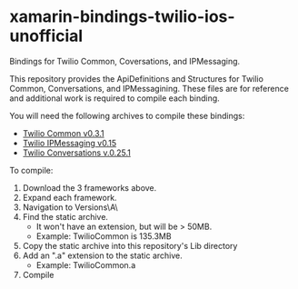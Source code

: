 # xamarin-bindings-twilio-ios-unofficial
Bindings for Twilio Common, Coversations, and IPMessaging.

This repository provides the ApiDefinitions and Structures for Twilio Common, Conversations, and IPMessagining. These files are for reference and additional work is required to compile each binding.

You will need the following archives to compile these bindings:

- [Twilio Common v0.3.1](https://media.twiliocdn.com/sdk/ios/common/releases/0.3.1/twilio-common-ios-0.3.1.tar.bz2)
- [Twilio IPMessaging v0.15](https://media.twiliocdn.com/sdk/ios/ip-messaging/v0.15/twilio-ip-messaging-ios.tar.bz2)
- [Twilio Conversations v.0.25.1](https://media.twiliocdn.com/sdk/ios/conversations/releases/0.25.1/twilio-conversations-ios-0.25.1.tar.bz2)


To compile:
1. Download the 3 frameworks above.
2. Expand each framework.
3. Navigation to Versions\A\
4. Find the static archive.
    - It won't have an extension, but will be > 50MB.
    - Example: TwilioCommon is 135.3MB
5. Copy the static archive into this repository's Lib directory
6. Add an ".a" extension to the static archive.
    - Example: TwilioCommon.a
7. Compile

